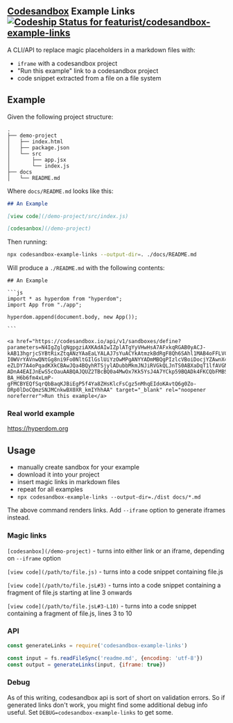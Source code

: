 [Codesandbox](https://codesandbox.io) Example Links [![Codeship Status for featurist/codesandbox-example-links](https://app.codeship.com/projects/6176c9c0-20f5-0137-6e2c-62b911cd023e/status?branch=master)](https://app.codeship.com/projects/329497)
-----------

A CLI/API to replace magic placeholders in a markdown files with:

- `iframe` with a codesandbox project
- "Run this example" link to a codesandbox project
- code snippet extracted from a file on a file system

## Example

Given the following project structure:

```
.
├── demo-project
│   ├── index.html
│   ├── package.json
│   └── src
│       ├── app.jsx
│       └── index.js
├── docs
│   └── README.md
```

Where `docs/README.md` looks like this:

```markdown
## An Example

[view code](/demo-project/src/index.js)

[codesanbox](/demo-project)

```

Then running:

```sh
npx codesandbox-example-links --output-dir=. ./docs/README.md
```

Will produce a `./README.md` with the following contents:

    ## An Example

    ```js
    import * as hyperdom from "hyperdom";
    import App from "./app";

    hyperdom.append(document.body, new App());

    ```

    <a href="https://codesandbox.io/api/v1/sandboxes/define?parameters=N4IgZglgNgpgziAXKAdAIwIZplATgYyVHwHsA7AFxkqRGAB0yACJ-kAB13hgrjcSYBtRixZtqANzYAaEaLYALAJ7sYuACYkAtmzkBdRgF8Qh6SAhl1MAB4oFFLVCIhSlahVoAeAIQARAPIAwgAqAJoACgCiTPaOAHyMnrFQCWSJCjAY6qn0FJ4UEBSwceEYBDhMAMoYlmgk1p4A9AVFMDl5WjwYTPgKZXA8ALxsAKrBAGIAtAAcbEyNqU0ZWTlknnXqSu2e6hASTBDqwyAY7OxscU27Equ5nnD4uBDsFExwBMfv-I0WVrYAVnwQNtGg8ni9Fo0NltGIlGslUiYzOwMPgANYYADmMBQgPIzlcVBoiDocjYZAwnX4rBAylUGm0kxslPYsBkZJAEjUcAg5GpbAAjCgAAwi9nMGlWMHPAp8pA0gASKjUmi0TCsWhITAAUpVxWIQFoMBZ-eZLDY7A4oPqadKXkCBAwJQa4BQyhRTSjylADubbMkmJNJiRVGkQLJnTS0ABXaDqT1lfAVGNx31_S2OXQS0wcqyhqxkfAQeDUp2iKNYHCTTjcCiTOkq7SmoUAFjF4bkBobDJ08rYUAwVFdWZYOYlbCsEl8MHz1CLJflZfkHETVZjllguFNA6HHpAcjHBrRMCUAHcSBoHUIDGRDIwkSAvo1TuxcXBrATyESPCSIFp2BerwAFRMBgcAxMqPZMGAuDaDS3aqmwADcsJkDYAG4K8VhgBg0ZQK8-ADnA4EAIJnEwS5cOauAABQAJQUZ2TBcBQ0a4MwOx7Kk5YsJ4A7YCkp59BQADk4FKCQbFMBSnQAPxME0_E4NxPGeBY7DRq8FDKscVDWHuTBoL8FiYrpCgQHAKAyTAcwLExvHXHE5kURQ5mWdZhhXFxTFeTcKHZkY96mI-BA_H6b6fm4xLmP-gFMCBYEQfSqrQbBaqKJBiEgP5f4Ya8ZHsKlcFsCgz5nMhqEIdoKAvtQ6g0Zo-DRp0lDoCQmzSNJMCnkwBX0XR_kmIYhhAA" target="_blank" rel="noopener noreferrer">Run this example</a>
    
### Real world example

https://hyperdom.org

## Usage

- manually create sandbox for your example
- download it into your project
- insert magic links in markdown files
- repeat for all examples
- `npx codesandbox-example-links --output-dir=./dist docs/*.md`

The above command renders links. Add `--iframe` option to generate iframes instead.

### Magic links

`[codesanbox](/demo-project)` - turns into either link or an iframe, depending on `--iframe` option

`[view code](/path/to/file.js)` - turns into a code snippet containing file.js

`[view code](/path/to/file.jsL#3)` - turns into a code snippet containing a fragment of file.js starting at line 3 onwards

`[view code](/path/to/file.jsL#3-L10)` - turns into a code snippet containing a fragment of file.js, lines 3 to 10

### API

```js
const generateLinks = require('codesandbox-example-links')

const input = fs.readFileSync('readme.md', {encoding: 'utf-8'})
const output = generateLinks(input, {iframe: true})
```

### Debug

As of this writing, codesandbox api is sort of short on validation errors. So if generated links don't work, you might find some additional debug info useful. Set `DEBUG=codesandbox-example-links` to get some.
